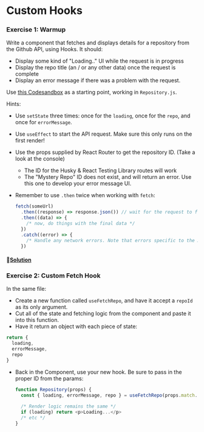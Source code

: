 # Custom Hooks


### Exercise 1: Warmup

Write a component that fetches and displays details for a repository from the Github API, using Hooks. It should:

 - Display some kind of "Loading.." UI while the request is in progress
 - Display the repo title (an / or any other data) once the request is complete
 - Display an error message if there was a problem with the request.
 
Use [this Codesandbox](https://codesandbox.io/s/lingering-wave-78448) as a starting point, working in `Repository.js`.

Hints:

 - Use `setState` three times: once for the `loading`, once for the `repo`, and once for `errorMessage`.
 - Use `useEffect` to start the API request. Make sure this only runs on the first render!
 - Use the props supplied by React Router to get the repository ID. (Take a look at the console)
   - The ID for the Husky & React Testing Library routes will work
   - The "Mystery Repo" ID does not exist, and will return an error. Use this one to develop your error message UI.
 - Remember to use `.then` twice when working with `fetch`:
 
   ```js
   fetch(someUrl)
     .then((response) => response.json()) // wait for the request to fully finish
     .then((data) => {
       /* now, do things with the final data */
     })
     .catch((error) => {
       /* Handle any network errors. Note that errors specific to the API will need to be handled above! */
     })
   ```

#### 🔗[Solution](https://codesandbox.io/s/priceless-goodall-gz5j0)

### Exercise 2: Custom Fetch Hook

In the same file:

 - Create a new function called `useFetchRepo`, and have it accept a `repoId` as its only argument.
 - Cut all of the state and fetching logic from the component and paste it into this function.
 - Have it return an object with each piece of state:
 
 ```js
 return {
   loading,
   errorMessage,
   repo
 }
 ```

 - Back in the Component, use your new hook. Be sure to pass in the proper ID from the params:
 
   ```js
   function Repository(props) {
     const { loading, errorMessage, repo } = useFetchRepo(props.match.params.repoId)
     
     /* Render logic remains the same */
     if (loading) return <p>Loading...</p>
     /* etc */
   }
